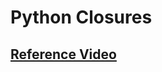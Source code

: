 # Python Closures
## [Reference Video](https://drive.google.com/file/d/1V5g_7WPOnqLpvaLrf6zzb3_HeNjP1Wo_/view?usp=sharing) 
